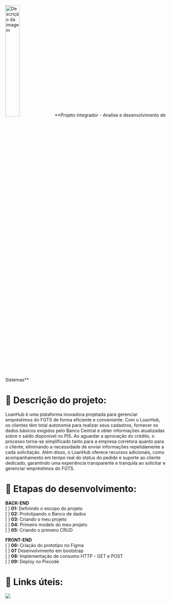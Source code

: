<img src="https://painel.posdomboscoead.com.br/assets/uploads/143/cfe9b-logo-dom-bosco.png" alt="Descrição da imagem" style="width: 30%">
**Projeto integrador - Analise e desenvolvimento de Sistemas**


# 📝 Descrição do projeto:

LoanHub é uma plataforma inovadora projetada para gerenciar empréstimos do FGTS de forma eficiente e conveniente. Com o LoanHub, os clientes têm total autonomia para realizar seus cadastros, fornecer os dados básicos exigidos pelo Banco Central e obter informações atualizadas sobre o saldo disponível no PIS. Ao aguardar a aprovação do crédito, o processo torna-se simplificado tanto para a empresa corretora quanto para o cliente, eliminando a necessidade de enviar informações repetidamente a cada solicitação. Além disso, o LoanHub oferece recursos adicionais, como acompanhamento em tempo real do status do pedido e suporte ao cliente dedicado, garantindo uma experiência transparente e tranquila ao solicitar e gerenciar empréstimos do FGTS.

# 🔧 Etapas do desenvolvimento:

**BACK-END**  
[ ] **01:** Definindo o escopo do projeto <br>
[ ] **02:** Prototipando o Banco de dados <br>
[ ] **03:** Criando o meu projeto <br>
[ ] **04:** Primeiro modelo do meu projeto <br>
[ ] **05:** Criando o primeiro CRUD <br>

**FRONT-END**  
[ ] **06:** Criação do prototipo no Figma <br>
[ ] **07**  Desenvolvimento em bootstrap <br>
[ ] **08:** Implementação de consumo HTTP - GET e POST <br>
[ ] **09:** Deploy no Pixcode <br>

#  🔗 Links úteis:
[![](https://camo.githubusercontent.com/db52c5df4148a599b44fd19c8ba820267d9a7d1ce7d441f957086caa91d29f93/68747470733a2f2f696d672e736869656c64732e696f2f62616467652f4669676d612d4632344531453f7374796c653d666f722d7468652d6261646765266c6f676f3d6669676d61266c6f676f436f6c6f723d7768697465)](https://www.figma.com/)
